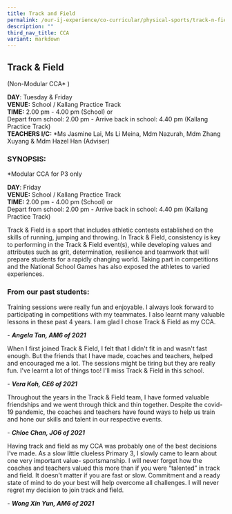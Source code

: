 ```yaml
---
title: Track and Field
permalink: /our-ij-experience/co-curricular/physical-sports/track-n-field/
description: ""
third_nav_title: CCA
variant: markdown
---
```

## Track &amp; Field

(Non-Modular CCA* )

**DAY**: Tuesday &amp; Friday<br>
**VENUE:**&nbsp;School / Kallang Practice Track<br>
																																																														**TIME:**&nbsp;2.00 pm - 4.00 pm (School) or<br> Depart from school: 2.00 pm - Arrive back in school: 4.40 pm (Kallang Practice Track)<br>
**TEACHERS I/C:**&nbsp;\*Ms Jasmine Lai, Ms Li Meina, Mdm Nazurah, Mdm Zhang Xuyang &amp; Mdm Hazel Han (Adviser)

### SYNOPSIS:

*Modular CCA for P3 only

**DAY**: Friday<br>
**VENUE:**&nbsp;School / Kallang Practice Track<br>
																																																														**TIME:**&nbsp;2.00 pm - 4.00 pm (School) or <br>Depart from school: 2.00 pm - Arrive back in school: 4.40 pm (Kallang Practice Track)<br>

Track &amp; Field is a sport that includes athletic contests established on the skills of running, jumping and throwing. In Track &amp;  Field, consistency is key to performing in the Track &amp; Field event(s), while developing values and attributes such as grit, determination, resilience and teamwork that will prepare students for a rapidly changing world. Taking part in competitions and the National School Games has also exposed the athletes to varied experiences.
	

### From our past students:


Training sessions were really fun and enjoyable. I always look forward to participating in competitions with my teammates. I also learnt many valuable lessons in these past 4 years. I am glad I chose Track &amp; Field as my CCA. 

\-&nbsp;**_Angela Tan, AM6 of 2021_**

  

When I first joined Track &amp; Field, I felt that I didn't fit in and wasn't fast enough. But the friends that I have made, coaches and teachers, helped and encouraged me a lot. The sessions might be tiring but they are really fun. I've learnt a lot of things too! I'll miss Track &amp; Field in this school.

\-&nbsp;**_Vera Koh, CE6 of 2021_**

  

Throughout the years in the Track &amp; Field team, I have formed valuable friendships and we went through thick and thin together. Despite the covid-19 pandemic, the coaches and teachers have found ways to help us train and hone our skills and talent in our respective events.

\-&nbsp;**_Chloe Chan, JO6 of 2021_**

  

Having track and field as my CCA was probably one of the best decisions I’ve made. As a slow little clueless Primary 3, I slowly came to learn about one very important value- sportsmanship. I will never forget how the coaches and teachers valued this more than if you were “talented” in track and field. It doesn’t matter if you are fast or slow. Commitment and a ready state of mind to do your best will help overcome all challenges. I will never regret my decision to join track and field.

\-&nbsp;**_Wong Xin Yun, AM6 of 2021_**
